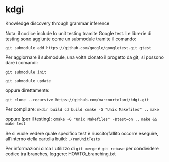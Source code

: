 # kdgi
Knowledge discovery through grammar inference

Nota: il codice include lo unit testing tramite Google test.
Le librerie di testing sono aggiunte come un submodule tramite il comando:

`git submodule add https://github.com/google/googletest.git gtest`

Per aggiornare il submodule, una volta clonato il progetto da git, si possono dare i comandi:

`git submodule init`

`git submodule update`

oppure direttamente:

`git clone --recursive https://github.com/marcoortolani/kdgi.git`

Per compilare:
`mkdir build cd build cmake -G "Unix Makefiles" ..`
`make`

oppure (per il testing):
`cmake -G "Unix Makefiles" -Dtest=on ..`
`make && make test`

Se si vuole vedere quale specifico test è riuscito/fallito occorre eseguire, all'interno della cartella build:
`./runUnitTests`

Per informazioni circa l'utilizzo di `git merge` e `git rebase` per condividere codice tra branches, leggere: 
HOWTO_branching.txt
